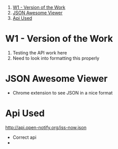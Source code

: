 
1. [W1 - Version of the Work](#w1---version-of-the-work)
2. [JSON Awesome Viewer](#json-awesome-viewer)
3. [Api Used](#api-used)


# W1 - Version of the Work 

1. Testing the API work here 
2. Need to look into formatting this properly

# JSON Awesome Viewer 
- Chrome extension to see JSON in a nice format

# Api Used 

http://api.open-notify.org/iss-now.json
- Correct api 
- 